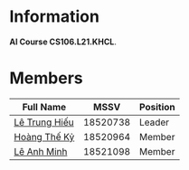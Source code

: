 # Information
**AI Course CS106.L21.KHCL**.

# Members
| Full Name                                         | MSSV     | Position|
|---------------------------------------------------|----------|---------|
| [Lê Trung Hiếu](https://github.com/xungkich16241) | 18520738 | Leader |
| [Hoàng Thế Kỷ](https://github.com/)  | 18520964 | Member |
| [Lê Anh Minh](https://github.com/)     | 18521098 | Member |
